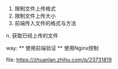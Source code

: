 1. 限制文件上传格式
2. 限制文件上传大小
3. 前端传入文件的格式与方法


n. 获取已经上传的文件

way:
** 使用前端验证
** 使用Nginx控制



file:
https://zhuanlan.zhihu.com/p/23731819